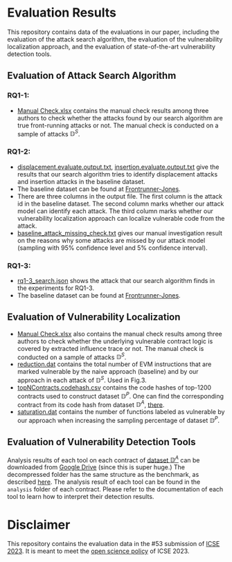 # Evaluation Results

This repository contains data of the evaluations in our paper, including the evaluation of the attack search algorithm, the evaluation of the vulnerability localization approach, and the evaluation of state-of-the-art vulnerability detection tools.

## Evaluation of Attack Search Algorithm

### RQ1-1:

- [Manual Check.xlsx](./Manual%20Check.xlsx) contains the manual check results among three authors to check whether the attacks found by our search algorithm are true front-running attacks or not. The manual check is conducted on a sample of attacks $\mathbb{D}^S$.

### RQ1-2:

- [displacement.evaluate.output.txt](./displacement.evaluate.output.txt), [insertion.evaluate.output.txt](./insertion.evaluate.output.txt) give the results that our search algorithm tries to identify displacement attacks and insertion attacks in the baseline dataset.
- The baseline dataset can be found at [Frontrunner-Jones](https://github.com/christoftorres/Frontrunner-Jones).
- There are three columns in the output file. The first column is the attack id in the baseline dataset. The second column marks whether our attack model can identify each attack. The third column marks whether our vulnerability localization approach can localize vulnerable code from the attack.
- [baseline_attack_missing_check.txt](./baseline_attack_missing_check.txt) gives our manual investigation result on the reasons why some attacks are missed by our attack model (sampling with 95% confidence level and 5% confidence interval).

### RQ1-3:

- [rq1-3_search.json](./rq1-3_search.json) shows the attack that our search algorithm finds in the experiments for RQ1-3.
- The baseline dataset can be found at [Frontrunner-Jones](https://github.com/christoftorres/Frontrunner-Jones).

## Evaluation of Vulnerability Localization

- [Manual Check.xlsx](./Manual%20Check.xlsx) also contains the manual check results among three authors to check whether the underlying vulnerable contract logic is covered by extracted influence trace or not. The manual check is conducted on a sample of attacks $\mathbb{D}^S$.
- [reduction.dat](./reduction.dat) contains the total number of EVM instructions that are marked vulnerable by the naive approach (baseline) and by our approach in each attack of $\mathbb{D}^S$. Used in Fig.3.
- [topNContracts.codehash.csv](./topNContracts.codehash.csv) contains the code hashes of top-1200 contracts used to construct dataset $\mathbb{D}^P$. One can find the corresponding contract from its code hash from dataset $\mathbb{D}^A$, [there](https://github.com/erebus-icse2023/benchmark).
- [saturation.dat](./saturation.dat) contains the number of functions labeled as vulnerable by our approach when increasing the sampling percentage of dataset $\mathbb{D}^P$.

## Evaluation of Vulnerability Detection Tools

Analysis results of each tool on each contract of [dataset $\mathbb{D}^A$](https://github.com/erebus-icse2023/benchmark) can be downloaded from [Google Drive](https://drive.google.com/file/d/1QhvUmNzB9b2TRwkdHt6A_RBK3ZlvYGMG/view?usp=sharing) (since this is super huge.)
The decompressed folder has the same structure as the benchmark, as described [here](https://github.com/erebus-icse2023/benchmark).
The analysis result of each tool can be found in the `analysis` folder of each contract.
Please refer to the documentation of each tool to learn how to interpret their detection results.

# Disclaimer

This repository contains the evaluation data in the #53 submission of [ICSE 2023](https://conf.researchr.org/track/icse-2023/icse-2023-technical-track).
It is meant to meet the [open science policy](https://conf.researchr.org/track/icse-2023/icse-2023-open-science-policies) of ICSE 2023.
